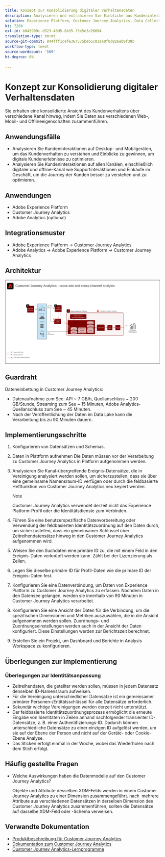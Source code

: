 ```yaml
---
title: Konzept zur Konsolidierung digitaler Verhaltensdaten
description: Analysieren und extrahieren Sie Einblicke aus Kundeninteraktionen über die Journey.
solution: Experience Platform, Customer Journey Analytics, Data Collection
kt: 7208
exl-id: b042909c-d323-40d5-8b35-f3e5e3e26694
translation-type: tm+mt
source-git-commit: 844fff1cefe367575beb5c03aa0f0d026eb9f39b
workflow-type: tm+mt
source-wordcount: '569'
ht-degree: 0%

---
```


# Konzept zur Konsolidierung digitaler Verhaltensdaten

Sie erhalten eine konsolidierte Ansicht des Kundenverhaltens über verschiedene Kanal hinweg, indem Sie Daten aus verschiedenen Web-, Mobil- und Offlineeigenschaften zusammenführen.

## Anwendungsfälle

* Analysieren Sie Kundeninteraktionen auf Desktop- und Mobilgeräten, um das Kundenverhalten zu verstehen und Einblicke zu gewinnen, um digitale Kundenerlebnisse zu optimieren.
* Analysieren Sie Kundeninteraktionen auf allen Kanälen, einschließlich digitaler und offline-Kanal wie Supportinteraktionen und Einkäufe im Geschäft, um die Journey der Kunden besser zu verstehen und zu optimieren. 

## Anwendungen

* Adobe Experience Platform
* Customer Journey Analytics
* Adobe Analytics (optional)

## Integrationsmuster

* Adobe Experience Platform → Customer Journey Analytics
* Adobe Analytics → Adobe Experience Platform → Customer Journey Analytics

## Architektur

<img src="assets/CJA.svg" alt="Referenzarchitektur für das Customer Journey Analytics-Blueprint" style="border:1px solid #4a4a4a" />

## Guardraht

Dateneinbettung in Customer Journey Analytics:

* Datenaufnahme zum See: API ~ 7 GB/h, Quellanschluss ~ 200 GB/Stunde, Streaming zum See ~ 15 Minuten, Adobe Analytics-Quellanschluss zum See ~ 45 Minuten.
* Nach der Veröffentlichung der Daten im Data Lake kann die Verarbeitung bis zu 90 Minuten dauern.

## Implementierungsschritte

1. Konfigurieren von Datensätzen und Schemas.
1. Daten in Plattform aufnehmen
Die Daten müssen vor der Verarbeitung zu Customer Journey Analytics in Platform aufgenommen werden.
1. Analysieren Sie Kanal-übergreifende Ereignis-Datensätze, die in Vereinigung analysiert werden sollen, um sicherzustellen, dass sie über eine gemeinsame Namensraum-ID verfügen oder durch die feldbasierte Heftfunktion von Customer Journey Analytics neu keyiert werden. 

   >[!NOTE]
   >
   >Customer Journey Analytics verwendet derzeit nicht das Experience Platform-Profil oder die Identitätsdienste zum Verbinden.

1. Führen Sie eine benutzerspezifische Datenvorbereitung oder Verwendung der feldbasierten Identitätszuordnung auf den Daten durch, um sicherzustellen, dass ein gemeinsamer Schlüssel über Zeitreihendatensätze hinweg in den Customer Journey Analytics aufgenommen wird.
1. Weisen Sie den Suchdaten eine primäre ID zu, die mit einem Feld in den Ereignis-Daten verknüpft werden kann. Zählt bei der Lizenzierung als Zeilen.
1. Legen Sie dieselbe primäre ID für Profil-Daten wie die primäre ID der Ereignis-Daten fest.
1. Konfigurieren Sie eine Datenverbindung, um Daten von Experience Platform zu Customer Journey Analytics zu erfassen. Nachdem Daten in den Datensee gelangen, werden sie innerhalb von 90 Minuten in Customer Journey Analytics verarbeitet.
1. Konfigurieren Sie eine Ansicht der Daten für die Verbindung, um die spezifischen Dimensionen und Metriken auszuwählen, die in die Ansicht aufgenommen werden sollen. Zuordnungs- und Zuordnungseinstellungen werden auch in der Ansicht der Daten konfiguriert. Diese Einstellungen werden zur Berichtszeit berechnet.
1. Erstellen Sie ein Projekt, um Dashboard und Berichte in Analysis Workspace zu konfigurieren.

## Überlegungen zur Implementierung

### Überlegungen zur Identitätsanpassung

* Zeitreihendaten, die geteilter werden sollen, müssen in jedem Datensatz denselben ID-Namensraum aufweisen.
* Für die Vereinigung unterschiedlicher Datensätze ist ein gemeinsamer primärer Personen-/Entitätsschlüssel für alle Datensätze erforderlich.
* Sekundär wichtige Vereinigungen werden derzeit nicht unterstützt.
* Der feldbasierte Identitätszuordnungsprozess ermöglicht die erneute Eingabe von Identitäten in Zeilen anhand nachfolgender transienter ID-Datensätze, z. B. einer Authentifizierungs-ID. Dadurch können unterschiedliche Datensätze zu einer einzigen ID aufgelöst werden, um sie auf der Ebene der Person und nicht auf der Geräte- oder Cookie-Ebene Analyse.
* Das Sticken erfolgt einmal in der Woche, wobei das Wiederholen nach dem Stich erfolgt.

## Häufig gestellte Fragen

* Welche Auswirkungen haben die Datenmodelle auf den Customer Journey Analytics?

   Objekte und Attribute desselben XDM-Felds werden in einem Customer Journey Analytics zu einer Dimension zusammengeführt. nach  mehrere Attribute aus verschiedenen Datensätzen in derselben Dimension des Customer Journey Analytics zusammenführen, sollten die Datensätze auf dasselbe XDM-Feld oder -Schema verweisen.

## Verwandte Dokumentation

* [Produktbeschreibung für Customer Journey Analytics](https://helpx.adobe.com/legal/product-descriptions/customer-journey-analytics.html)
* [Dokumentation zum Customer Journey Analytics](https://experienceleague.adobe.com/docs/customer-journey-analytics.html)
* [Customer Journey Analytics-Lernprogramme](https://experienceleague.adobe.com/docs/customer-journey-analytics-learn/tutorials/overview.html)
